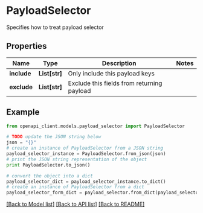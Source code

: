 # PayloadSelector

Specifies how to treat payload selector

## Properties
Name | Type | Description | Notes
------------ | ------------- | ------------- | -------------
**include** | **List[str]** | Only include this payload keys | 
**exclude** | **List[str]** | Exclude this fields from returning payload | 

## Example

```python
from openapi_client.models.payload_selector import PayloadSelector

# TODO update the JSON string below
json = "{}"
# create an instance of PayloadSelector from a JSON string
payload_selector_instance = PayloadSelector.from_json(json)
# print the JSON string representation of the object
print PayloadSelector.to_json()

# convert the object into a dict
payload_selector_dict = payload_selector_instance.to_dict()
# create an instance of PayloadSelector from a dict
payload_selector_form_dict = payload_selector.from_dict(payload_selector_dict)
```
[[Back to Model list]](../README.md#documentation-for-models) [[Back to API list]](../README.md#documentation-for-api-endpoints) [[Back to README]](../README.md)


